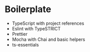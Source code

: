 # Boilerplate

* TypeScript with project references
* Eslint with TypeSTRICT
* Prettier
* Mocha with Chai and basic helpers
* ts-essentials
